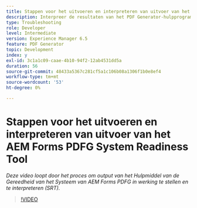 ```yaml
---
title: Stappen voor het uitvoeren en interpreteren van uitvoer van het AEM Forms PDFG System Readiness Tool
description: Interpreer de resultaten van het PDF Generator-hulpprogramma Gereedheid.
type: Troubleshooting
role: Developer
level: Intermediate
version: Experience Manager 6.5
feature: PDF Generator
topic: Development
index: y
exl-id: 3c1a1c09-caae-4b10-94f2-12ab4531dd5a
duration: 56
source-git-commit: 48433a5367c281cf5a1c106b08a1306f1b0e8ef4
workflow-type: tm+mt
source-wordcount: '53'
ht-degree: 0%

---
```


# Stappen voor het uitvoeren en interpreteren van uitvoer van het AEM Forms PDFG System Readiness Tool

*Deze video loopt door het proces om output van het Hulpmiddel van de Gereedheid van het Systeem van AEM Forms PDFG in werking te stellen en te interpreteren (SRT).*

>[!VIDEO](https://video.tv.adobe.com/v/335543?quality=12&learn=on)
